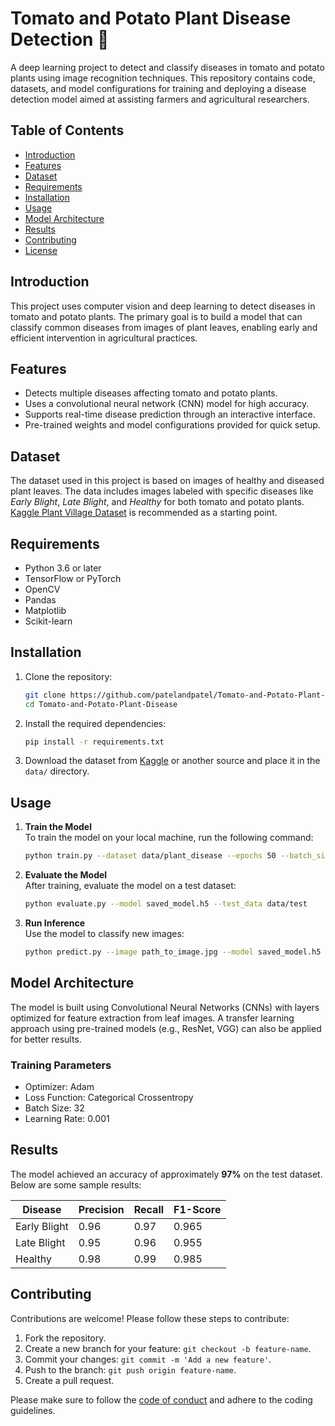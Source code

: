 # Tomato and Potato Plant Disease Detection 🌱

A deep learning project to detect and classify diseases in tomato and potato plants using image recognition techniques. This repository contains code, datasets, and model configurations for training and deploying a disease detection model aimed at assisting farmers and agricultural researchers.

## Table of Contents

- [Introduction](#introduction)
- [Features](#features)
- [Dataset](#dataset)
- [Requirements](#requirements)
- [Installation](#installation)
- [Usage](#usage)
- [Model Architecture](#model-architecture)
- [Results](#results)
- [Contributing](#contributing)
- [License](#license)

## Introduction

This project uses computer vision and deep learning to detect diseases in tomato and potato plants. The primary goal is to build a model that can classify common diseases from images of plant leaves, enabling early and efficient intervention in agricultural practices.

## Features

- Detects multiple diseases affecting tomato and potato plants.
- Uses a convolutional neural network (CNN) model for high accuracy.
- Supports real-time disease prediction through an interactive interface.
- Pre-trained weights and model configurations provided for quick setup.

## Dataset

The dataset used in this project is based on images of healthy and diseased plant leaves. The data includes images labeled with specific diseases like *Early Blight*, *Late Blight*, and *Healthy* for both tomato and potato plants. [Kaggle Plant Village Dataset](https://www.kaggle.com/datasets/emmarex/plantdisease) is recommended as a starting point.

## Requirements

- Python 3.6 or later
- TensorFlow or PyTorch
- OpenCV
- Pandas
- Matplotlib
- Scikit-learn

## Installation

1. Clone the repository:
   ```bash
   git clone https://github.com/patelandpatel/Tomato-and-Potato-Plant-Disease.git
   cd Tomato-and-Potato-Plant-Disease
   ```

2. Install the required dependencies:
   ```bash
   pip install -r requirements.txt
   ```

3. Download the dataset from [Kaggle](https://www.kaggle.com/datasets/emmarex/plantdisease) or another source and place it in the `data/` directory.

## Usage

1. **Train the Model**  
   To train the model on your local machine, run the following command:
   ```bash
   python train.py --dataset data/plant_disease --epochs 50 --batch_size 32
   ```

2. **Evaluate the Model**  
   After training, evaluate the model on a test dataset:
   ```bash
   python evaluate.py --model saved_model.h5 --test_data data/test
   ```

3. **Run Inference**  
   Use the model to classify new images:
   ```bash
   python predict.py --image path_to_image.jpg --model saved_model.h5
   ```

## Model Architecture

The model is built using Convolutional Neural Networks (CNNs) with layers optimized for feature extraction from leaf images. A transfer learning approach using pre-trained models (e.g., ResNet, VGG) can also be applied for better results.

### Training Parameters

- Optimizer: Adam
- Loss Function: Categorical Crossentropy
- Batch Size: 32
- Learning Rate: 0.001

## Results

The model achieved an accuracy of approximately **97%** on the test dataset. Below are some sample results:

| Disease            | Precision | Recall | F1-Score |
|--------------------|-----------|--------|----------|
| Early Blight       | 0.96      | 0.97   | 0.965    |
| Late Blight        | 0.95      | 0.96   | 0.955    |
| Healthy            | 0.98      | 0.99   | 0.985    |

## Contributing

Contributions are welcome! Please follow these steps to contribute:

1. Fork the repository.
2. Create a new branch for your feature: `git checkout -b feature-name`.
3. Commit your changes: `git commit -m 'Add a new feature'`.
4. Push to the branch: `git push origin feature-name`.
5. Create a pull request.

Please make sure to follow the [code of conduct](CODE_OF_CONDUCT.md) and adhere to the coding guidelines.
